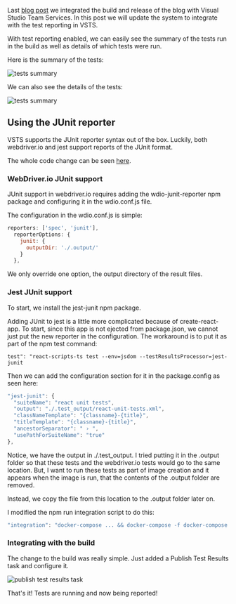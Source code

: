 Last [blog post](/blog/integrating-with-vsts) we integrated the build and release of the blog with Visual Studio Team Services.  In this post we will update the system to integrate with the test reporting in VSTS.

With test reporting enabled, we can easily see the summary of the tests run in the build as well as details of which tests were run.

Here is the summary of the tests:

![tests summary](/img/publishing-test-results-to-vsts/test-summary.png)

We can also see the details of the tests:

![tests summary](/img/publishing-test-results-to-vsts/test-details.png)

## Using the JUnit reporter

VSTS supports the JUnit reporter syntax out of the box.  Luckily, both webdriver.io and jest support reports of the JUnit format.

The whole code change can be seen [here](https://github.com/eliakaris/blog/commit/a60a9dc19cab7ce654dcb3b1f5f6657cf5dc208c).

### WebDriver.io JUnit support

JUnit support in webdriver.io requires adding the wdio-junit-reporter npm package and configuring it in the wdio.conf.js file.

The configuration in the wdio.conf.js is simple:
```javascript
reporters: ['spec', 'junit'],
  reporterOptions: {
    junit: {
      outputDir: './.output/'
    }
  },
```

We only override one option, the output directory of the result files.

### Jest JUnit support

To start, we install the jest-junit npm package.

Adding JUnit to jest is a little more complicated because of create-react-app.  To start, since this app is not ejected from package.json, we cannot just put the new reporter in the configuration.  The workaround is to put it as part of the npm test command:

`test": "react-scripts-ts test --env=jsdom --testResultsProcessor=jest-junit`

Then we can add the configuration section for it in the package.config as seen here:

```javascript
"jest-junit": {
  "suiteName": "react unit tests",
  "output": "./.test_output/react-unit-tests.xml",
  "classNameTemplate": "{classname}-{title}",
  "titleTemplate": "{classname}-{title}",
  "ancestorSeparator": " › ",
  "usePathForSuiteName": "true"
},
```

Notice, we have the output in ./.test_output.  I tried putting it in the .output folder so that these tests and the webdriver.io tests would go to the same location.  But, I want to run these tests as part of image creation and it appears when the image is run, that the contents of the .output folder are removed.

Instead, we copy the file from this location to the .output folder later on.

I modified the npm run integration script to do this:
```javascript
"integration": "docker-compose ... && docker-compose -f docker-compose.ci.yaml exec -T web cp /usr/src/app/.test_output/react-unit-tests.xml /usr/src/app/.output/",

```

### Integrating with the build

The change to the build was really simple.  Just added a Publish Test Results task and configure it.

![publish test results task](/img/publishing-test-results-to-vsts/publish-task.png)

That's it!  Tests are running and now being reported!
